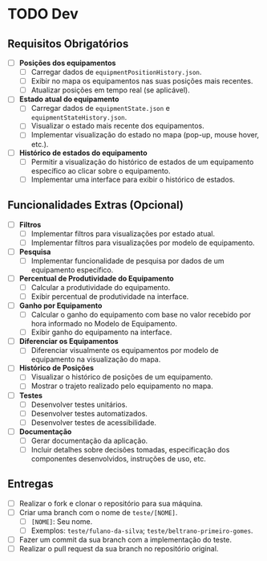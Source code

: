 # TODO Dev

## Requisitos Obrigatórios

- [ ] **Posições dos equipamentos**
  - [ ] Carregar dados de `equipmentPositionHistory.json`.
  - [ ] Exibir no mapa os equipamentos nas suas posições mais recentes.
  - [ ] Atualizar posições em tempo real (se aplicável).

- [ ] **Estado atual do equipamento**
  - [ ] Carregar dados de `equipmentState.json` e `equipmentStateHistory.json`.
  - [ ] Visualizar o estado mais recente dos equipamentos.
  - [ ] Implementar visualização do estado no mapa (pop-up, mouse hover, etc.).

- [ ] **Histórico de estados do equipamento**
  - [ ] Permitir a visualização do histórico de estados de um equipamento específico ao clicar sobre o equipamento.
  - [ ] Implementar uma interface para exibir o histórico de estados.

## Funcionalidades Extras (Opcional)

- [ ] **Filtros**
  - [ ] Implementar filtros para visualizações por estado atual.
  - [ ] Implementar filtros para visualizações por modelo de equipamento.

- [ ] **Pesquisa**
  - [ ] Implementar funcionalidade de pesquisa por dados de um equipamento específico.

- [ ] **Percentual de Produtividade do Equipamento**
  - [ ] Calcular a produtividade do equipamento.
  - [ ] Exibir percentual de produtividade na interface.

- [ ] **Ganho por Equipamento**
  - [ ] Calcular o ganho do equipamento com base no valor recebido por hora informado no Modelo de Equipamento.
  - [ ] Exibir ganho do equipamento na interface.

- [ ] **Diferenciar os Equipamentos**
  - [ ] Diferenciar visualmente os equipamentos por modelo de equipamento na visualização do mapa.

- [ ] **Histórico de Posições**
  - [ ] Visualizar o histórico de posições de um equipamento.
  - [ ] Mostrar o trajeto realizado pelo equipamento no mapa.

- [ ] **Testes**
  - [ ] Desenvolver testes unitários.
  - [ ] Desenvolver testes automatizados.
  - [ ] Desenvolver testes de acessibilidade.

- [ ] **Documentação**
  - [ ] Gerar documentação da aplicação.
  - [ ] Incluir detalhes sobre decisões tomadas, especificação dos componentes desenvolvidos, instruções de uso, etc.

## Entregas

- [ ] Realizar o fork e clonar o repositório para sua máquina.
- [ ] Criar uma branch com o nome de `teste/[NOME]`.
  - [ ] `[NOME]`: Seu nome.
  - [ ] Exemplos: `teste/fulano-da-silva`; `teste/beltrano-primeiro-gomes`.
- [ ] Fazer um commit da sua branch com a implementação do teste.
- [ ] Realizar o pull request da sua branch no repositório original.
